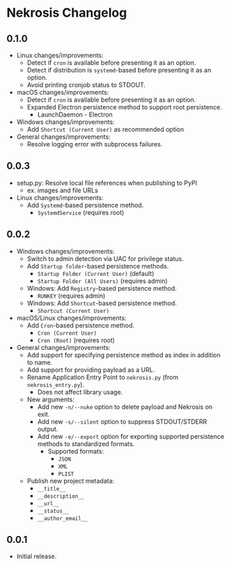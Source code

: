 # Nekrosis Changelog

## 0.1.0
- Linux changes/improvements:
  - Detect if `cron` is available before presenting it as an option.
  - Detect if distribution is `systemd`-based before presenting it as an option.
  - Avoid printing cronjob status to STDOUT.
- macOS changes/improvements:
  - Detect if `cron` is available before presenting it as an option.
  - Expanded Electron persistence method to support root persistence.
    - LaunchDaemon - Electron
- Windows changes/improvements:
  - Add `Shortcut (Current User)` as recommended option
- General changes/improvements:
  - Resolve logging error with subprocess failures.

## 0.0.3
- setup.py: Resolve local file references when publishing to PyPI
  - ex. images and file URLs
- Linux changes/improvements:
  - Add `Systemd`-based persistence method.
    - `SystemdService` (requires root)

## 0.0.2
- Windows changes/improvements:
  - Switch to admin detection via UAC for privilege status.
  - Add `Startup folder`-based persistence methods.
    - `Startup Folder (Current User)` (default)
    - `Startup Folder (All Users)` (requires admin)
  - Windows: Add `Registry`-based persistence method.
    - `RUNKEY` (requires admin)
  - Windows: Add `Shortcut`-based persistence method.
    - `Shortcut (Current User)`
- macOS/Linux changes/improvements:
  - Add `Cron`-based persistence method.
    - `Cron (Current User)`
    - `Cron (Root)` (requires root)
- General changes/improvements:
  - Add support for specifying persistence method as index in addition to name.
  - Add support for providing payload as a URL.
  - Rename Application Entry Point to `nekrosis.py` (from `nekrosis_entry.py`).
    - Does not affect library usage.
  - New arguments:
    - Add new `-n/--nuke` option to delete payload and Nekrosis on exit.
    - Add new `-s/--silent` option to suppress STDOUT/STDERR output.
    - Add new `-e/--export` option for exporting supported persistence methods to standardized formats.
      - Supported formats:
        - `JSON`
        - `XML`
        - `PLIST`
  - Publish new project metadata:
    - `__title__`
    - `__description__`
    - `__url__`
    - `__status__`
    - `__author_email__`

## 0.0.1
- Initial release.